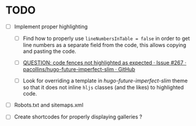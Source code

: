 # TODO

- [ ] Implement proper highlighting
  
  - [ ] Find how to properly use `lineNumbersInTable = false` in order to get line numbers as a separate field from the code, this allows copying and pasting the code.
  
  - [ ] [QUESTION: code fences not highlighted as expected · Issue #267 · pacollins/hugo-future-imperfect-slim · GitHub](https://github.com/pacollins/hugo-future-imperfect-slim/issues/267)
  
  - [ ] Look for overriding a template in _hugo-future-imperfect-slim_ theme so that it does not inline `hljs` classes (and the likes) to highlighted code.

- [ ] Robots.txt and sitemaps.xml

- [ ] Create shortcodes for properly displaying galleries ?
